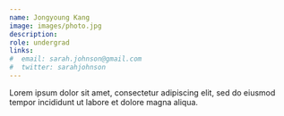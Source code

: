```yaml
---
name: Jongyoung Kang
image: images/photo.jpg
description: 
role: undergrad
links:
#  email: sarah.johnson@gmail.com
#  twitter: sarahjohnson
---
```


Lorem ipsum dolor sit amet, consectetur adipiscing elit, sed do eiusmod tempor incididunt ut labore et dolore magna aliqua.